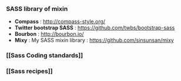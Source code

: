 ### SASS library of mixin 
* **Compass** : http://compass-style.org/
* **Twitter bootstrap SASS** : https://github.com/twbs/bootstrap-sass
* **Bourbon** : http://bourbon.io/
* **Mixy** : My SASS mixin library : https://github.com/sinsunsan/mixy

### [[Sass Coding standards]]
### [[Sass recipes]]




